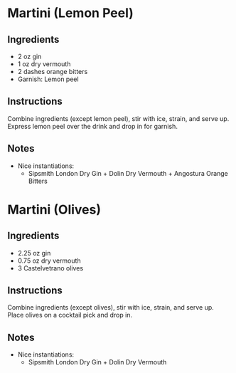 # Martini (Lemon Peel)

## Ingredients

* 2 oz gin
* 1 oz dry vermouth
* 2 dashes orange bitters
* Garnish: Lemon peel

## Instructions

Combine ingredients (except lemon peel), stir with ice, strain, and serve up. Express lemon peel over the drink and drop in for garnish. 

## Notes

* Nice instantiations:
  * Sipsmith London Dry Gin + Dolin Dry Vermouth + Angostura Orange Bitters

# Martini (Olives)

## Ingredients

* 2.25 oz gin
* 0.75 oz dry vermouth
* 3 Castelvetrano olives

## Instructions

Combine ingredients (except olives), stir with ice, strain, and serve up. Place olives on a cocktail pick and drop in.  

## Notes

* Nice instantiations:
  * Sipsmith London Dry Gin + Dolin Dry Vermouth
